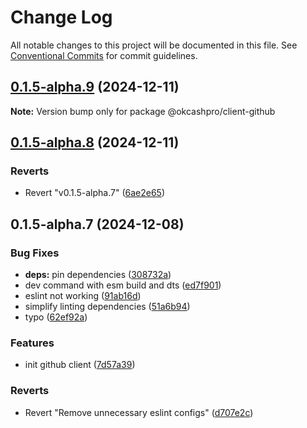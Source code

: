 # Change Log

All notable changes to this project will be documented in this file.
See [Conventional Commits](https://conventionalcommits.org) for commit guidelines.

## [0.1.5-alpha.9](https://github.com/okcashpro/okai/compare/v0.1.5-alpha.8...v0.1.5-alpha.9) (2024-12-11)

**Note:** Version bump only for package @okcashpro/client-github





## [0.1.5-alpha.8](https://github.com/okcashpro/okai/compare/v0.1.5-alpha.7...v0.1.5-alpha.8) (2024-12-11)


### Reverts

* Revert "v0.1.5-alpha.7" ([6ae2e65](https://github.com/okcashpro/okai/commit/6ae2e65b31a23c7f2fed9965db8b4384292ef576))





## 0.1.5-alpha.7 (2024-12-08)


### Bug Fixes

* **deps:** pin dependencies ([308732a](https://github.com/okcashpro/okai/commit/308732a8906881a0c7a023765bbd4c5590c565e6))
* dev command with esm build and dts ([ed7f901](https://github.com/okcashpro/okai/commit/ed7f90119a20d97efd22bf5f3ea878e95e5ef988))
* eslint not working ([91ab16d](https://github.com/okcashpro/okai/commit/91ab16d6cb7361e6785ad5e6f7a617584357f00a))
* simplify linting dependencies ([51a6b94](https://github.com/okcashpro/okai/commit/51a6b94f6764f4951f48b730c5fdf821876c070f))
* typo ([62ef92a](https://github.com/okcashpro/okai/commit/62ef92aade4be9df09dbc597db9363acd57d5997))


### Features

* init github client ([7d57a39](https://github.com/okcashpro/okai/commit/7d57a3993fd3f36d9ee876cf36094804d642cfda))


### Reverts

* Revert "Remove unnecessary eslint configs" ([d707e2c](https://github.com/okcashpro/okai/commit/d707e2ce72218202c8703483673e8453134f0e13))
